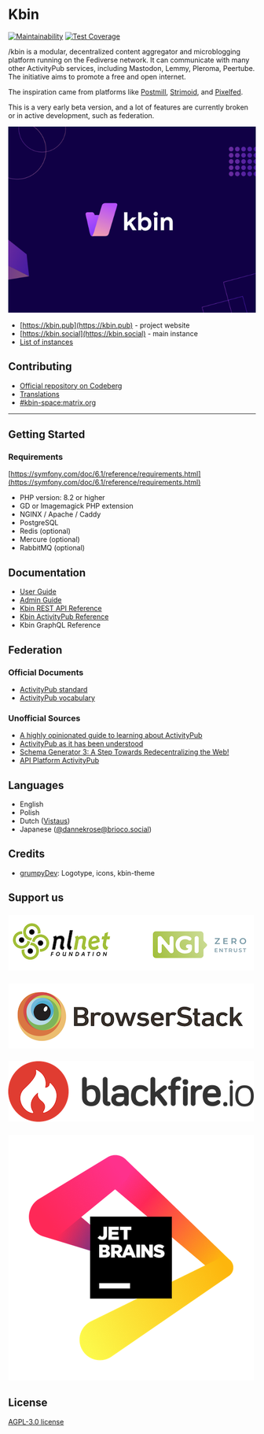 # Kbin

[![Maintainability](https://api.codeclimate.com/v1/badges/ee285c05da04524ea2f9/maintainability)](https://codeclimate.com/github/ernestwisniewski/kbin/maintainability)
[![Test Coverage](https://api.codeclimate.com/v1/badges/ee285c05da04524ea2f9/test_coverage)](https://codeclimate.com/github/ernestwisniewski/kbin/test_coverage)

/kbin is a modular, decentralized content aggregator and microblogging platform running on the Fediverse network. It can
communicate with many other ActivityPub services, including Mastodon, Lemmy, Pleroma, Peertube. The initiative aims to
promote a free and open internet.

The inspiration came from platforms like [Postmill](https://postmill.xyz/), [Strimoid](https://github.com/Strimoid/Strimoid), and [Pixelfed](https://pixelfed.org/).

This is a very early beta version, and a lot of features are currently broken or in active development, such as
federation.

![](docs/images/kbin.png)

* [https://kbin.pub](https://kbin.pub) - project website
* [https://kbin.social](https://kbin.social) - main instance
* [List of instances](https://fedidb.org/software/kbin)

## Contributing

* [Official repository on Codeberg](https://codeberg.org/Kbin/kbin-core)
* [Translations](https://translate.codeberg.org/projects/kbin/)
* [#kbin-space:matrix.org](https://matrix.to/#/#kbin-space:matrix.org)
---

## Getting Started

### Requirements

[https://symfony.com/doc/6.1/reference/requirements.html](https://symfony.com/doc/6.1/reference/requirements.html)

* PHP version: 8.2 or higher
* GD or Imagemagick PHP extension
* NGINX / Apache / Caddy
* PostgreSQL
* Redis (optional)
* Mercure (optional)
* RabbitMQ (optional)

## Documentation

* [User Guide](https://codeberg.org/Kbin/kbin-core/wiki#user-guide)
* [Admin Guide](https://codeberg.org/Kbin/kbin-core/wiki#admin-guide)
* [Kbin REST API Reference](https://docs.kbin.pub)
* [Kbin ActivityPub Reference](https://fedidevs.org/projects/kbin/)
* Kbin GraphQL Reference

## Federation

### Official Documents

* [ActivityPub standard](https://www.w3.org/TR/activitypub/)
* [ActivityPub vocabulary](https://www.w3.org/TR/activitystreams-vocabulary/)

### Unofficial Sources

* [A highly opinionated guide to learning about ActivityPub](https://tinysubversions.com/notes/reading-activitypub/)
* [ActivityPub as it has been understood](https://flak.tedunangst.com/post/ActivityPub-as-it-has-been-understood)
* [Schema Generator 3: A Step Towards Redecentralizing the Web!](https://dunglas.fr/2021/01/schema-generator-3-a-step-towards-redecentralizing-the-web/)
* [API Platform ActivityPub](https://github.com/api-platform/activity-pub)

## Languages

* English
* Polish
* Dutch ([Vistaus](https://github.com/Vistaus))
* Japanese ([@dannekrose@brioco.social](https://brioco.social/@dannekrose))

## Credits

* [grumpyDev](https://karab.in/u/grumpyDev): Logotype, icons, kbin-theme 

## Support us

###

[<img src="docs/images/partners/entrust.png" alt="NGI Zero Entrust">](https://nlnet.nl/project/Kbin/)

###

[<img src="docs/images/partners/browserstack.png" alt="BrowserStack">](https://www.browserstack.com/open-source)

###

[<img src="docs/images/partners/blackfire-io.png" alt="blackfire.io">](https://www.blackfire.io)

###

[<img src="docs/images/partners/jb_beam.png" alt="JetBrains">](https://jb.gg/OpenSourceSupport)

## License

[AGPL-3.0 license](https://github.com/ernestwisniewski/kbin/blob/main/LICENSE)
